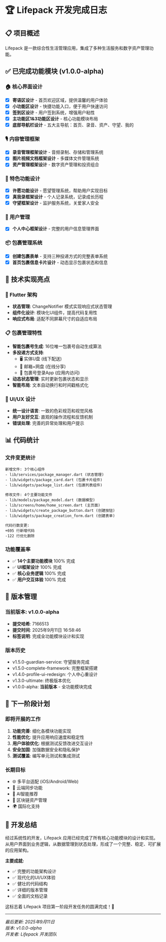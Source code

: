 # 🏆 Lifepack 开发完成日志

## 📋 项目概述
Lifepack 是一款综合性生活管理应用，集成了多种生活服务和数字资产管理功能。

## ✅ 已完成功能模块 (v1.0.0-alpha)

### 🏠 核心界面设计
- [x] **寄语区设计** - 首页欢迎区域，提供温馨的用户体验
- [x] **小功能区设计** - 快捷功能入口，便于用户快速访问
- [x] **签到区设计** - 用户签到系统，增强用户粘性
- [x] **主功能区1&3功能区设计** - 核心功能模块布局
- [x] **底部导航栏设计** - 五大主导航：首页、录音、资产、守望、我的

### 🎙️ 内容管理框架
- [x] **录音管理框架设计** - 音频录制、存储和管理系统
- [x] **图片视频文档框架设计** - 多媒体文件管理系统
- [x] **资产管理框架设计** - 数字资产管理和投资组合

### 🌟 特色功能设计
- [x] **许愿功能设计** - 愿望管理系统，帮助用户实现目标
- [x] **真我录框架设计** - 个人记录系统，记录成长历程
- [x] **守望框架设计** - 监护服务系统，关爱家人安全

### 👤 用户管理
- [x] **个人中心框架设计** - 完整的用户信息管理界面

### 📦 包裹管理系统
- [x] **创建包裹表单** - 支持三种投递方式的完整表单系统
- [x] **首页包裹信息卡片设计** - 动态显示包裹状态和信息

## 🔧 技术实现亮点

### 📱 Flutter 架构
- **状态管理**: ChangeNotifier 模式实现响应式状态管理
- **组件化设计**: 模块化UI组件，提高代码复用性
- **响应式布局**: 适配不同屏幕尺寸的自适应布局

### 📋 包裹管理特性
- **智能包裹号生成**: 16位唯一包裹号自动生成算法
- **多投递方式支持**: 
  - 🖥️ 实体U盘 (线下配送)
  - 📧 邮箱+网盘 (在线分享)
  - 📱 包裹号登录App (应用内访问)
- **动态状态管理**: 实时更新包裹状态和显示
- **智能布局**: 文本自动换行和时间戳格式化

### 🎨 UI/UX 设计
- **统一设计语言**: 一致的色彩规范和视觉风格
- **用户友好交互**: 直观的操作流程和反馈机制
- **错误处理**: 完善的异常处理和用户提示

## 📊 代码统计

### 文件变更统计
```
新增文件: 3个核心组件
- lib/services/package_manager.dart (状态管理)
- lib/widgets/package_card.dart (包裹卡片组件)
- lib/widgets/package_list.dart (包裹列表组件)

修改文件: 4个主要功能文件
- lib/models/package_model.dart (数据模型)
- lib/screens/home/home_screen.dart (主页面)
- lib/widgets/create_package_button.dart (创建按钮)
- lib/widgets/package_creation_form.dart (创建表单)

代码行数变更:
+695 行新增代码
-122 行优化删除
```

### 功能覆盖率
- ✅ **14个主要功能模块** 100% 完成
- ✅ **UI框架设计** 100% 完成  
- ✅ **核心业务逻辑** 100% 完成
- ✅ **用户交互体验** 100% 完成

## 🎯 版本管理

### 当前版本: v1.0.0-alpha
- **提交哈希**: 7166513
- **提交时间**: 2025年9月11日 16:58:46
- **标签说明**: 完成全功能模块设计和实现

### 版本历史
- v1.5.0-guardian-service: 守望服务完成
- v1.5.0-complete-framework: 完整框架搭建
- v1.4.0-profile-ui-redesign: 个人中心重设计
- v1.3.0-ultimate: 终极版本优化
- v1.0.0-alpha: **当前版本** - 全功能模块完成

## 🚀 下一阶段计划

### 即将开展的工作
1. **功能完善**: 细化各模块功能实现
2. **性能优化**: 提升应用响应速度和稳定性
3. **用户体验优化**: 根据测试反馈改进交互设计
4. **安全加固**: 加强数据安全和隐私保护
5. **测试覆盖**: 编写单元测试和集成测试

### 长期目标
- 🌐 多平台适配 (iOS/Android/Web)
- 🔄 云端同步功能
- 🤖 AI智能推荐
- 🔐 区块链资产管理
- 🌍 国际化支持

## 📝 开发总结

经过系统性的开发，Lifepack 应用已经完成了所有核心功能模块的设计和实现。从用户界面到业务逻辑，从数据管理到状态处理，形成了一个完整、稳定、可扩展的应用架构。

**主要成就:**
- ✅ 完整的功能架构设计
- ✅ 现代化的UI/UX体验  
- ✅ 健壮的代码结构
- ✅ 详细的版本管理
- ✅ 全面的文档记录

这标志着 Lifepack 项目第一阶段开发任务的圆满完成！🎉

---
*最后更新: 2025年9月11日*  
*版本: v1.0.0-alpha*  
*开发者: Lifepack 开发团队*
